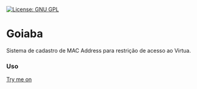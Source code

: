 [![License: GNU GPL](http://dicassobresaude.com/wp-content/uploads/2015/05/10-beneficios-da-goiaba-para-a-nossa-saude-2.jpg)](http://www.gnu.org/licenses/gpl-3.0.en.html)
# Goiaba
  Sistema de cadastro de MAC Address para restrição de acesso ao Virtua.
### Uso
[Try me on](http://www.rebanhoweb.16mb.com/)